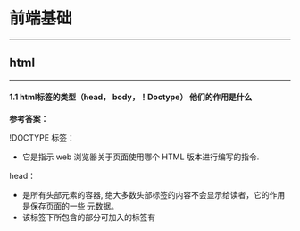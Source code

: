 # 前端基础

------

## html

------

#### 1.1 html标签的类型（head， body，！Doctype） 他们的作用是什么

**参考答案：**

!DOCTYPE 标签：

- 它是指示 web 浏览器关于页面使用哪个 HTML 版本进行编写的指令.

head：

- 是所有头部元素的容器, 绝大多数头部标签的内容不会显示给读者，它的作用是保存页面的一些 [元数据](https://developer.mozilla.org/zh-CN/docs/Glossary/Metadata)。
- 该标签下所包含的部分可加入的标签有<title>,<meta>和<link>

body :

- 用于定义文档的主体, 包含了文档的所有内容
- 该标签支持 html 的全局属性和事件属性.

------

#### 1.2 h5新特性

**参考答案：**

- 新增选择器 document.querySelector、document.querySelectorAll
- 拖拽释放(Drag and drop) API
- 媒体播放的 video 和 audio
- 本地存储 localStorage 和 sessionStorage
- 离线应用 manifest
- 桌面通知 Notifications
- 语意化标签 article、footer、header、nav、section
- 增强表单控件 calendar、date、time、email、url、search
- 地理位置 Geolocation
- 多任务 webworker
- 全双工通信协议 websocket
- 历史管理 history
- 跨域资源共享(CORS) Access-Control-Allow-Origin
- 页面可见性改变事件 visibilitychange
- 跨窗口通信 PostMessage
- Form Data 对象
- 绘画 canvas

H5移除的元素：

- 纯表现的元素：basefont、big、center、font、s、strike、tt、u
- 对可用性产生负面影响的元素：frame、frameset、noframes

------

#### 1.3 伪类和伪元素

**参考答案：**

伪类：用于已有元素处于某种状态时为其添加对应的样式，这个状态是根据用户行为而动态变化的。

例如：当用户悬停在指定元素时，可以通过:hover来描述这个元素的状态，虽然它和一般css相似，可以为 已有元素添加样式，**但是它只有处于DOM树无法描述的状态下才能为元素添加样式，所以称为伪类。**

伪元素：用于创建一些不在DOM树中的元素，并为其添加样式。

例如，我们可以通过:before来在一个元素之前添加一些文本，并为这些文本添加样式，**虽然用户可以看见 这些文本，但是它实际上并不在DOM文档中。**

------

#### 1.4 html5语义化

**参考答案：**

在HTML5出来之前，我们习惯于用div来表示页面的章节或者不同模块，但是div本身是没有语义的。但是现在，HTML5中加入了一些语义化标签，来更清晰的表达文档结构。

```html
<title>      <!--：页面标题。-->
<hn>         <!--：h1~h6，分级标题，<h1> 与 <title> 协调有利于搜索引擎优化。-->
<ul>         <!--：无序列表。-->
<li>         <!--：有序列表。-->
<header>     <!--：页眉通常包括网站标志、主导航、全站链接以及搜索框。-->
<nav>         <!--：标记导航，仅对文档中重要的链接群使用。-->
<main>         <!--：页面主要内容，一个页面只能使用一次。如果是web应用，则包围其主要功能。-->
<article>    <!--：定义外部的内容，其中的内容独立于文档的其余部分。-->
<section>    <!--：定义文档中的节（section、区段）。比如章节、页眉、页脚或文档中的其他部分。-->
<aside>         <!--：定义其所处内容之外的内容。如侧栏、文章的一组链接、广告、友情链接、相关产品列表等。-->
<footer>     <!--：页脚，只有当父级是body时，才是整个页面的页脚。-->
<small>      <!--：呈现小号字体效果，指定细则，输入免责声明、注解、署名、版权。-->
<strong>     <!--：和 em 标签一样，用于强调文本，但它强调的程度更强一些。-->
<em>         <!--：将其中的文本表示为强调的内容，表现为斜体。-->
<mark>       <!--：使用黄色突出显示部分文本。-->
<figure>     <!--：规定独立的流内容（图像、图表、照片、代码等等）（默认有40px左右margin）。-->
<figcaption><!--：定义 figure 元素的标题，应该被置于 figure 元素的第一个或最后一个子元素的位置。-->
<cite>       <!--：表示所包含的文本对某个参考文献的引用，比如书籍或者杂志的标题。-->
<blockquoto><!--：定义块引用，块引用拥有它们自己的空间。-->
<q>          <!--：短的引述（跨浏览器问题，尽量避免使用）。-->
<time>       <!--：datetime属性遵循特定格式，如果忽略此属性，文本内容必须是合法的日期或者时间格式。-->
<abbr>       <!--：简称或缩写。-->
<dfn>       <!--：定义术语元素，与定义必须紧挨着，可以在描述列表dl元素中使用。-->
<address>    <!--：作者、相关人士或组织的联系信息（电子邮件地址、指向联系信息页的链接）。-->
<del>        <!--：移除的内容。-->
<ins>        <!--：添加的内容。-->
<code>       <!--：标记代码。-->
<meter>      <!--：定义已知范围或分数值内的标量测量。（Internet Explorer 不支持 meter 标签）-->
<progress>    <!--：定义运行中的进度（进程）。-->
```

**扩展：**

语义化优点：

- 易于用户阅读，样式丢失的时候能让页面呈现清晰的结构。
- 有利于SEO，搜索引擎根据标签来确定上下文和各个关键字的权重。
- 方便屏幕阅读器解析，如盲人阅读器根据语义渲染网页
- 有利于开发和维护，语义化更具可读性，代码更好维护，与CSS3关系更和谐。

------

#### 1.5 audio 标签的api

**参考答案：**

audio常用属性

| **属性** | **属性值** | **注释**                                                     |
| :------- | :--------- | :----------------------------------------------------------- |
| src      | url        | 播放的音乐的url地址（火狐只支持ogg的音乐，而IE9只支持MP3格式的音乐。chrome貌似全支持） |
| preload  | preload    | 预加载（在页面被加载时进行加载或者说缓冲音频），如果使用了autoplay的话那么该属性失效。 |
| loop     | loop       | 循环播放                                                     |
| controls | controls   | 是否显示默认控制条（控制按钮）                               |
| autoplay | autoplay   | 自动播放                                                     |

audio音乐格式的支持

| **音频格式** | **Chrome** | **Firefox** | **IE9** | **Opera** | **Safari** |
| :----------- | :--------- | :---------- | :------ | :-------- | :--------- |
| OGG          | √          | √           | √       | ×         | ×          |
| MP3          | √          | ×           | √       | ×         | √          |
| WAV          | ×          | √           | ×       | √         | ×          |

audio属性

| 属性        | 注释                                                         |
| :---------- | :----------------------------------------------------------- |
| duration    | 获取媒体文件的总时长，以s为单位，如果无法获取，返回NaN       |
| paused      | 如果媒体文件被暂停，那么paused属性返回true，反之则返回false  |
| ended       | 如果媒体文件播放完毕返回true                                 |
| muted       | 用来获取或设置静音状态。值为boolean                          |
| volume      | 控制音量的属性值为0-1;0为音量最小，1为音量最大               |
| startTime   | 返回起始播放时间                                             |
| error       | 返回错误代码，为null的时候为正常。否则可以通过Music.error.code来获取具体的错误代码： 1.用户终止 2.网络错误 3.解码错误 4.URL无效 |
| currentTime | 用来获取或控制当前播放的时间，单位为s。                      |
| currentSrc  | 以字符串形式返回正在播放或已加载的文件                       |

常用的控制用的函数：

| 函数             | 作用                                                 |
| :--------------- | :--------------------------------------------------- |
| load()           | 加载音频、视频软件                                   |
| play()           | 加载并播放音频、视频文件或重新播放暂停的的音频、视频 |
| pause()          | 暂停出于播放状态的音频、视频文件                     |
| canPlayType(obj) | 测试是否支持给定的Mini类型的文件                     |

常用audio的事件：

| 事件名称       | 事件作用                                           |
| :------------- | :------------------------------------------------- |
| loadstart      | 客户端开始请求数据                                 |
| progress       | 客户端正在请求数据（或者说正在缓冲）               |
| play           | play()和autoplay播放时                             |
| pause          | pause()方法促发时                                  |
| ended          | 当前播放结束                                       |
| timeupdate     | 当前播放时间发生改变的时候。播放中常用的时间处理哦 |
| canplaythrough | 歌曲已经载入完全完成                               |
| canplay        | 缓冲至目前可播放状态。                             |

------

## js基础

------

#### 2.1 let const var 相关

**参考答案：**

var ——ES5 变量声明方式

1. 在变量未赋值时，变量undefined（为使用声明变量时也为undefined）
2. 作用域——var的作用域为**方法作用域**；只要在方法内定义了，整个方法内的定义变量后的代码都可以使用

let——ES6变量声明方式

1. 在变量未声明前直接使用会报错
2. 作用域——let为**块作用域**——通常let比var 范围要小
3. let禁止重复声明变量，否则会报错；var可以重复声明

const——ES6变量声明方式

1. const为常量声明方式；**声明变量时必须初始化**，在后面出现的代码中不能再修改该常量的值
2. const实际上保真的，并不是变量的值不得改动，**而是变量指向的那个内存地址不得改动**

------

#### 2.2 js数据类型，区别

**参考答案：**

基本数据类型：

Number，String，Boolean，null，undefined，symbol，bigint（后两个为ES6新增）

引用数据类型：

object，function（**proto** Function.prototype）

object：普通对象，数组对象，正则对象，日期对象，Math数学函数对象。

两种数据存储方式：

基本数据类型是直接存储在**栈**中的简单数据段，占据空间小、大小固定，属于被频繁使用的数据。栈是存储基 本类型值和执行代码的空间。

引用数据类型是存储在**堆内存**中，占据空间大、大小不固定。引用数据类型在栈中存储了指针，该指针指向堆 中该实体的起始地址，当解释器寻找引用值时，会检索其在栈中的地址，取得地址后从堆中获得实体。

两种数据类型的区别：

1. 堆比栈空间大，栈比堆运行速度快。
2. 堆内存是无序存储，可以根据引用直接获取。
3. 基础数据类型比较稳定，而且相对来说占用的内存小。
4. 引用数据类型大小是动态的，而且是无限的。

------

#### 2.3 Object.assign的理解

**参考答案：**

作用：Object.assign可以实现对象的合并。

语法：Object.assign(target, ...sources)

**解析**：

1. Object.assign会将source里面的**可枚举属性**复制到target，如果和target的已有属性重名，则会覆盖。
2. 后续的source会覆盖前面的source的同名属性。
3. Object.assign复制的是**属性值**，如果属性值是一个引用类型，**那么复制的其实是引用地址**，就会存在引用共享的问题。

------

#### 2.4 constructor的理解

**参考答案：**

创建的每个函数都有一个prototype（原型）对象，这个属性是一个指针，指向一个对象。

在默认情况下，所有原型对象都会自动获得一个constructor（构造函数）属性，这**个属性是一个指向prototype属性所在函数的指针**。当调用构造函数创建一个新实例后，该实例的内部将包含一个指针（继承自构造函数的prototype），指向构造函数的原型对象。注意当将构造函数的prototype设置为等于一个以对象字面量形式创建的新对象时，constructor属性不再指向该构造函数。

**构造函数**属于被实例化的特定类[对象](https://developer.mozilla.org/zh-CN/docs/Glossary/Object) 。构造函数初始化这个对象，并提供可以访问其私有信息的方法。构造函数的概念可以应用于大多数[面向对象](https://developer.mozilla.org/zh-CN/docs/Glossary/OOP)的编程语言。本质上，[JavaScript](https://developer.mozilla.org/zh-CN/docs/Glossary/JavaScript) 中的构造函数通常在[类](https://developer.mozilla.org/zh-CN/docs/Glossary/Class)的实例中声明。

------

#### 2.5 map 和 forEach 的区别

**参考答案：**

相同点：

1. 都是循环遍历数组中的每一项
2. 每次执行匿名函数都支持三个参数，参数分别为item（当前每一项），index（索引值），arr（原数组）
3. 匿名函数中的this都是指向window
4. 只能遍历数组

不同点：

1. map()**会分配内存空间存储新数组并返回**，forEach()不会返回数据。
2. forEach()**允许callback更改原始数组的元素**。map()返回新的数组。

------

#### 2.6 for of 可以遍历哪些对象

**参考答案：**

for..of..: 它是es6新增的一个遍历方法，但**只限于迭代器(iterator)**, 所以普通的对象用for..of遍历
是会报错的。

可迭代的对象：包括Array, Map, Set, String, TypedArray, arguments对象等等

------

#### 2.7 js静态类型检查

**参考答案：**

**js是动态类型语言**

静态类型语言 & 动态类型语言

- 静态类型语言：类型检查发生在编译阶段，因此除非修复错误，否则会一直编译失败
- 动态类型语言：只有在程序运行了一次的时候错误才会被发现，也就是在运行时，因此即使代码中包含了会 在运行时阻止脚本正常运行的错误类型，这段代码也可以通过编译

**js静态类型检查的方法**

**Flow**是Facebook开发和发布的一个开源的静态类型检查库，它允许你逐渐地向JavaScript代码中添加类型。

**TypeScript**是一个会编译为JavaScript的超集（尽管它看起来几乎像一种新的静态类型语言）

**使用静态类型的优势**

- 可以尽早发现bug和错误
- 减少了复杂的错误处理
- 将数据和行为分离
- 减少单元测试的数量
- 提供了领域建模（domain modeling）工具
- 帮助我们消除了一整类bug
- 重构时更有信心

**使用静态类型的劣势**

- 代码冗长
- 需要花时间去掌握类型

------

#### 2.8 indexof

**参考答案：**

语法：str.indexOf(searchValue [, fromIndex])

参数：searchValue：要被查找的字符串值。

如果没有提供确切地提供字符串，[searchValue 会被强制设置为"undefined"， 然后在当前字符串中查 找这个值。

举个例子：**'undefined'.indexOf()将会返回0**，因为undefined在位置0处被找到，但是'undefine'.indexOf()将会返回 -1 ，因为字符串'undefined'未被找到

fromIndex：可选

数字表示开始查找的位置。可以是任意整数，默认值为0。

如果fromIndex的值小于0，或者大于str.length，那么查找分别从0和str.length开始。（译者 注：**fromIndex的值小于0，等同于为空情况**；**fromIndex的值大于或等于str.length，那么结果 会直接返回-1**。）

举个例子，'hello world'.indexOf('o', -5)返回4，因为它是从位置0处开始查找，然后o在位置4处被找到。另一方面，'hello world'.indexOf('o', 11)（或fromIndex填入任何大于11的值） 将会返回-1，因为开始查找的位置11处，已经是这个字符串的结尾了。

返回值：

查找的字符串searchValue的**第一次**出现的索引，如果没有找到，则返回-1。

若被查找的字符串searchValue是一个空字符串，则返回fromIndex。如果fromIndex值为空，或者fromIndex值小于被查找的字符串的长度，返回值和以下的fromIndex值一样。

**如果fromIndex值大于等于字符串的长度，将会直接返回字符串的长度**（str.length）

特点：

1. 严格区分大小写
2. 在使用indexOf检索数组时，用‘===’去匹配，意味着会检查数据类型

------

#### 2.9 iframe有什么优点、缺点

**参考答案：**

优点：

1. iframe能够原封不动的把嵌入的网页展现出来。
2. 如果有多个网页引用iframe，那么你只需要修改iframe的内容，就可以实现调用的每一个页面内容的更改，方便快捷。
3. 网页如果为了统一风格，头部和版本都是一样的，就可以写成一个页面，用iframe来嵌套，可以增加代码的可重用。
4. 如果遇到加载缓慢的第三方内容如图标和广告，这些问题可以由iframe来解决。

缺点：

1. iframe会阻塞主页面的onload事件；
2. iframe和主页面共享连接池，而浏览器对相同域的连接有限制，所以会影响页面的并行加载。会产生很多页面，不容易管理。
3. iframe框架结构有时会让人感到迷惑，如果框架个数多的话，可能会出现上下、左右滚动条，会分散访问者的注意力，用户体验度差。
4. 代码复杂，无法被一些搜索引擎索引到，这一点很关键，现在的搜索引擎爬虫还不能很好的处理iframe中的内容，所以使用iframe会不利于搜索引擎优化（SEO）。
5. 很多的移动设备无法完全显示框架，设备兼容性差。
6. iframe框架页面会增加服务器的http请求，对于大型网站是不可取的。

------

#### 2.10 webComponents

**参考答案：**

**Web Components** 总的来说是提供一整套完善的封装机制来把 Web 组件化这个东西标准化，每个框架实现 的组件都统一标准地进行输入输出，这样可以更好推动组件的复用

包含四个部分

1. Custom Elements

2. HTML Imports

3. HTML Templates

4. Shadow DOM

**Custom Elements**

提供一种方式让开发者可以自定义 HTML 元素，包括特定的组成，样式和行为。支持 Web Components 标准的浏览器会提供一系列 API 给开发者用于创建自定义的元素，或者扩展现有元素。

**HTML Imports**

一种在 HTMLs 中引用以及复用其他的 HTML 文档的方式。这个 Import 很漂亮，可以简单理解为我们常见 的模板中的include之类的作用

**HTML Templates**

模板

**Shadow DOM**

提供一种更好地组织页面元素的方式，来为日趋复杂的页面应用提供强大支持，避免代码间的相互影响

------

#### 2.11 dva的数据流流向是怎么样的

**参考答案：**

数据的改变发生通常是通过用户交互行为或者浏览器行为（如路由跳转等）触发的，当此类行为会改变数据 的时候可以通过dispatch发起一个 action，如果是同步行为会直接通过Reducers改变State，如果是 异步行为（副作用）会先触发Effects然后流向Reducers最终改变State，所以在 dva 中，数据流向非 常清晰简明，并且思路基本跟开源社区保持一致。

![dva数据流动](E:\pogject\学习笔记\image\js\dva数据流动.png)

------

#### 2.12 变量提升

**参考答案：**

JavaScript是单线程语言，所以执行肯定是按顺序执行。但是并不是逐行的分析和执行，而是一段一段地分析执行，会先进行编译阶段然后才是执行阶段。**在编译阶段，代码真正执行前的几毫秒，会检测到所有的变量和函数声明**，**所有这些函数和变量声明都被添加到名为Lexical Environment(词法环境)的JavaScript数据结构内的内存中**。所以**这些变量和函数能在它们真正被声明之前使用**。

变量提升（Hoisting）被认为是， Javascript中执行上下文 （特别是创建和执行阶段）工作方式的一种认识。在 [ECMAScript® 2015 Language Specification](https://www.ecma-international.org/ecma-262/6.0/index.html) 之前的JavaScript文档中找不到变量提升（Hoisting）这个词。不过，需要注意的是，开始时，这个概念可能比较难理解，甚至恼人。

例如，从概念的字面意义上说，“变量提升”意味着变量和函数的声明会在物理层面移动到代码的最前面，但这么说并不准确。实际上变量和函数声明在代码里的位置是不会动的，而是在编译阶段被放入内存中。

JavaScript 在执行任何代码段之前，将函数声明放入内存中的优点之一是，你可以在声明一个函数之前使用该函数。

```js
/**
* 不推荐的方式：先调用函数，再声明函数
*/

catName("Chloe");

function catName(name) {
    console.log("我的猫名叫 " + name);
}

/*
代码执行的结果是: "我的猫名叫 Chloe"
*/
```

即使我们在定义这个函数之前调用它，函数仍然可以工作。这是因为在 JavaScript 中**执行上下文**的工作方式造成的。

变量提升也适用于其他数据类型和变量。变量可以在声明之前进行初始化和使用。但是如果没有初始化，就不能使用它们。

译者注： 函数和变量相比，会被优先提升。**这意味着函数会被提升到更靠前的位置**。

[只有声明被提升](https://developer.mozilla.org/zh-CN/docs/Glossary/Hoisting#只有声明被提升)

JavaScript 只会提升声明，**不会提升其初始化**。如果一个变量先被使用再被声明和赋值的话，使用时的值是 undefined。参见例子：

```js
console.log(num); // Returns undefined
var num;
num = 6;
```

如果你先赋值、再使用、最后声明该变量，使用时能获取到所赋的值

```js
num = 6;
console.log(num); // returns 6
var num;
```

再来看几个类似的例子：

```js
// Example 1 - only y is hoisted
var x = 1;                 // 声明 + 初始化 x
console.log(x + " " + y);  // '1 undefined'
var y = 2;                 // 声明 + 初始化 y

// Example 2 - Hoists
var num1 = 3;                   // Declare and initialize num1
num2 = 4;                       // Initialize num2
console.log(num1 + " " + num2); //'3 4'
var num2;                       // Declare num2 for hoisting

// Example 3 - Hoists
a = 'Cran';              // Initialize a
b = 'berry';             // Initialize b
console.log(a + "" + b); // 'Cranberry'
var a, b;                // Declare both a & b for hoisting
```

------

#### 2.13 作用域

**参考答案：**

**概念：**作用域就是一个独立的地盘，让变量不会外泄、暴露出去。也就是说**作用域最大的用处就是隔离变量**，不同作用域下同名变量不会有冲突。

ES6 之前 JavaScript 没有块级作用域,只有**全局作用域**和**函数作用域**。ES6 的到来，为我们提供了‘**块级作用域**’,可通过新增命令 let 和 const 来体现。

**扩展：**

var ——ES5 变量声明方式

1. 在变量未赋值时，变量undefined（未使用声明变量时也为undefined）
2. 作用域——var的作用域为**方法作用域**；只要在方法内定义了，整个方法内的定义变量后的代码都可以使用

let——ES6变量声明方式

1. 在变量为声明前直接使用会报错
2. 作用域——let为块作用域——通常let比var 范围要小
3. let禁止重复声明变量，否则会报错；var可以重复声明

const——ES6变量声明方式

1. const为常量声明方式；**声明变量时必须初始化**，在后面出现的代码中不能再修改该常量的值
2. const实际上保真的，并不是变量的值不得改动，而是变量指向的那个内存地址不得改动



Scope（作用域）

当前的执行上下文。[值 (en-US)](https://developer.mozilla.org/en-US/docs/Glossary/Value)和**表达式**在其中 "可见" 或可被访问到的上下文。如果一个**[变量 (en-US)](https://developer.mozilla.org/en-US/docs/Glossary/Variable)**或者其他表达式不 "在当前的作用域中"，那么它就是不可用的。 作用域也可以根据代码层次分层，以便子作用域可以访问父作用域，通常是指沿着链式的作用域链查找，而不能从父作用域引用子作用域中的变量和引用。

当然，一个 [Function](https://developer.mozilla.org/zh-CN/docs/Glossary/Function) 将生成一个闭包（通常是返回一个函数引用），这个函数引用从外部作用域（在当前环境下）可以访问闭包内部的作用域。例如，下面的代码是无效的，并不是闭包的形式）：

```js
function exampleFunction() {
    var x = "declared inside function";  // x只能在 exampleFunction 函数中使用
    console.log("Inside function");
    console.log(x);
}

console.log(x);  // 引发error
```

但是，由于变量在函数外被声明为全局变量，因此下面的代码是有效的（当前作用域不存在的变量和引用，就沿着作用域链继续寻找）：

```js
var x = "declared outside function";

exampleFunction();

function exampleFunction() {
    console.log("Inside function");
    console.log(x);
}

console.log("Outside function");
console.log(x);
```

英文原文中，只提到了闭包的简单特例，也就是父作用域引用子作用域的变量或者引用。这儿做一个补充，当一个函数（foo）执行返回一个内部函数（bar）引用时，bar 将会保存 foo 的作用域引用。例如：

```js
function foo() {
    const str = "bar in foo";
    return function bar() {
        return str;
    }
}

var fun = foo();
fun(); // "bar in foo"
```

------

#### 2.14 HashMap 和 Array 有什么区别？

ArrayMap是一个<key,value>映射的数据结构，它设计上更多的是考虑内存的优化，内部是使用两个数组进行数据存储，一个数组记录key的hash值，另外一个数组记录Value值，它和SparseArray一样，也会对key使用二分法进行从小到大排序，在添加、删除、查找数据的时候都是先使用二分查找法得到相应的index，然后通过index来进行添加、查找、删除等操作，所以，应用场景和SparseArray的一样，如果在数据量比较大的情况下，那么它的性能将退化至少50%。

HashMap内部是使用一个默认容量为16的数组来存储数据的，而数组中每一个元素却又是一个链表的头结点，所以，更准确的来说，HashMap内部存储结构是使用哈希表的拉链结构（数组+链表），这种存储数据的方法叫做拉链法 。

**参考答案：**

1. 查找效率
   HashMap因为其根据hashcode的值直接算出index,所以**其查找效率是随着数组长度增大而增加的**。
   ArrayMap使用的是二分法查找，所以当数组长度每增加一倍时，就需要多进行一次判断，效率下降
2. 扩容数量
   HashMap初始值16个长度，每次扩容的时候，直接申请双倍的数组空间。
   ArrayMap每次扩容的时候，如果size长度大于8时申请size*1.5个长度，大于4小于8时申请8个，小于4时申 请4个。这样比较ArrayMap其实是申请了更少的内存空间，但是扩容的频率会更高。因此，**如果数据量比较大的时候，还是使用HashMap更合适，因为其扩容的次数要比ArrayMap少很多。**
3. 扩容效率
   HashMap每次扩容的时候重新计算每个数组成员的位置，然后放到新的位置。
   ArrayMap则是直接使用System.arraycopy，所以**效率上肯定是ArrayMap更占优势**。
4. 内存消耗
   **以ArrayMap采用了一种独特的方式，能够重复的利用因为数据扩容而遗留下来的数组空间**，方便下一个ArrayMap的使用。而HashMap没有这种设计。 由于ArrayMap之缓存了长度是4和8的时候，所以如果频繁的使用到Map，而且数据量都比较小的时候，ArrayMap无疑是相当的是节省内存的。

总结
综上所述，数据量比较小，并且需要频繁的使用Map存储数据的时候，推荐使用ArrayMap。 而数据量比较大的 时候，则推荐使用HashMap。

------

#### 2.15 HashMap和Object

**参考答案：**

Objects和Maps类似的是，它们都允许你按键存取一个值、删除键、检测一个键是否绑定了值。因此（并且也没有其他内建的替代方式了）过去我们一直都把对象当成Maps使用。不过Maps和Objects有一些重要的区别，在下列情况里使用Map会是更好的选择：

|          | Map                                                          | Object                                                       |
| :------- | :----------------------------------------------------------- | :----------------------------------------------------------- |
| 意外的键 | Map默认情况不包含任何键。只包含显式插入的键。                | 一个Object有一个原型, 原型链上的键名有可能和你自己在对象上的设置的键名产生冲突。**注意:** 虽然 ES5 开始可以用Object.create(null)来创建一个没有原型的对象，但是这种用法不太常见。 |
| 键的类型 | 一个Map的键可以是**任意值**，包括函数、对象或任意基本类型。  | 一个Object的键必须是一个 [String](https://developer.mozilla.org/zh-CN/docs/Web/JavaScript/Reference/String) 或是[Symbol](https://developer.mozilla.org/zh-CN/docs/Web/JavaScript/Reference/Global_Objects/Symbol)。 |
| 键的顺序 | Map中的 key 是有序的。因此，当迭代的时候，一个Map对象以插入的顺序返回键值。 | 一个Object的键是无序的注意：自ECMAScript 2015规范以来，对象*确实*保留了字符串和Symbol键的创建顺序； 因此，在只有字符串键的对象上进行迭代将按插入顺序产生键。 |
| Size     | Map的键值对个数可以轻易地通过[size](https://developer.mozilla.org/zh-CN/docs/Web/JavaScript/Reference/Global_Objects/Map/size) 属性获取 | Object的键值对个数**只能手动计算**                           |
| 迭代     | Map是 [iterable](https://developer.mozilla.org/en-US/docs/Web/JavaScript/Guide/iterable) 的，所以可以直接被迭代。 | 迭代一个Object需要以某种方式获取它的键然后才能迭代。         |
| 性能     | 在频繁增删键值对的场景下表现更好。                           | 在频繁添加和删除键值对的场景下未作出优化。                   |

------

#### 2.16 javascript中arguments相关的问题

**参考答案：**

**arguments**

在js中，我们在调用有参数的函数时，当往这个调用的有参函数传参时，js会把所传的参数全部存到一个叫arguments的对象里面。它是一个**类数组数据**

**由来**

Javascrip中每个函数都会有一个Arguments对象实例arguments，引用着函数的实参。**它是寄生在js函数当中的，不能显式创建，arguments对象只有函数开始时才可用**

**作用**

有了arguments这个对象之后，我们可以不用给函数预先设定形参了**，可以动态地通过arguments为函数加入参数**

`arguments`对象是所有（非箭头）函数中都可用的**局部变量**。你可以使用`arguments`对象在函数中引用函数的参数。此对象包含传递给函数的每个参数，第一个参数在索引0处。例如，如果一个函数传递了三个参数，你可以以如下方式引用他们：

```js
arguments[0]
arguments[1]
arguments[2]
```

参数也可以被设置：

```js
arguments[1] = 'new value';
```

`arguments`对象不是一个 [`Array`](https://developer.mozilla.org/zh-CN/docs/Web/JavaScript/Reference/Global_Objects/Array) 。它类似于`Array`，**但除了length属性和索引元素之外没有任何`Array`属性**。例如，它没有 [pop](https://developer.mozilla.org/zh-CN/docs/Web/JavaScript/Reference/Global_Objects/Array/pop) 方法。但是它可以被转换为一个真正的`Array`：

```js
var args = Array.prototype.slice.call(arguments);
var args = [].slice.call(arguments);

// ES2015
const args = Array.from(arguments);
const args = [...arguments];
```

如果调用的参数多于正式声明接受的参数，则可以使用`arguments`对象。这种技术对于可以传递可变数量的参数的函数很有用。使用 `arguments.length`来确定传递给函数参数的个数，然后使用`arguments`对象来处理每个参数。要确定函数[签名](https://developer.mozilla.org/zh-CN/docs/Glossary/Signature/Function)中（输入）参数的数量，请使用`Function.length`属性。

[属性](https://developer.mozilla.org/zh-CN/docs/Web/JavaScript/Reference/Functions/arguments#properties)

- `arguments.callee`

  指向参数所属的当前执行的函数。

- `arguments.length`

  传递给函数的参数数量。

- `arguments[@@iterator]`

  返回一个新的[Array 迭代器](https://developer.mozilla.org/zh-CN/docs/Web/JavaScript/Reference/Global_Objects/Array/@@iterator) 对象，该对象包含参数中每个索引的值。

------

#### 2.17 instanceOf 原理，手动实现 function isInstanceOf (child, Parent)

**参考答案**：

instanceof主要作用就是判断一个实例是否属于某种类型

```js
let person = function(){

}
let no = new person()
no instanceof person//true
```

instanceOf 原理

```js
function new_instance_of(leftVaule, rightVaule) { 
    let rightProto = rightVaule.prototype; // 取右表达式的 prototype 值
    leftVaule = leftVaule.__proto__; // 取左表达式的__proto__值
    while (true) {
        if (leftVaule === null) {
            return false;    
        }
        if (leftVaule === rightProto) {
            return true;    
        } 
        leftVaule = leftVaule.__proto__ 
    }
}
```

其实 instanceof 主要的**实现原理就是只要右边变量的 prototype 在左边变量的原型链上即可**。因此，instanceof 在查找的过程中会遍历左边变量的原型链，直到找到右边变量的 prototype，如果查找失败，则会返回 false，告诉我们左边变量并非是右边变量的实例。

同时还要了解js的原型继承原理

我们知道每个 JavaScript 对象均有一个隐式的 proto 原型属性，而显式的原型属性是 prototype，只有 Object.prototype.proto 属性在未修改的情况下为 null 值

手动实现

```js
function instance_of(L, R) {//L 表示左表达式，R 表示右表达式
    var O = R.prototype;
    L = L.__proto__;
    while (true) { 
        if (L === null) 
        return false; 
        if (O === L) // 这里重点：当 O 严格等于 L 时，返回true 
        return true; 
        L = L.__proto__; 
    } 
}
// 开始测试
var a = []
var b = {}

function Foo(){}
var c = new Foo()
function child(){}
function father(){}
child.prototype = new father() 
var d = new child()

console.log(instance_of(a, Array)) // true
console.log(instance_of(b, Object)) // true
console.log(instance_of(b, Array)) // false
console.log(instance_of(a, Object)) // true
console.log(instance_of(c, Foo)) // true
console.log(instance_of(d, child)) // true
console.log(instance_of(d, father)) // true

```

**`instanceof`** **运算符**用于检测构造函数的 `prototype` 属性是否出现在某个实例对象的原型链上。

需要注意的是，如果表达式 `obj instanceof Foo` 返回 `true`，则并不意味着该表达式会永远返回 `true`，因为 `Foo.prototype` 属性的值有可能会改变，改变之后的值很有可能不存在于 `obj` 的原型链上，这时原表达式的值就会成为 `false`。另外一种情况下，原表达式的值也会改变，就是改变对象 `obj` 的原型链的情况，虽然在目前的ES规范中，我们只能读取对象的原型而不能改变它，但借助于非标准的 `__proto__` 伪属性，是可以实现的。比如执行 `obj.__proto__ = {}` 之后，`obj instanceof Foo` 就会返回 `false` 了。

------

#### 2.18 数组去重

**参考答案：**

**1. 利用ES6 Set去重（ES6中最常用）**

```js
function unique (arr) {
  return Array.from(new Set(arr))
}
var arr = [1,1,'true','true',true,true,15,15,false,false, undefined,undefined, null,null, NaN, NaN,'NaN', 0, 0, 'a', 'a',{},{}];
console.log(unique(arr))
 //[1, "true", true, 15, false, undefined, null, NaN, "NaN", 0, "a", {}, {}]
```

不考虑兼容性，这种去重的方法代码最少。这种方法还无法去掉“{}”空对象，后面的高阶方法会添加去掉重复“{}”的方法。

**2. 利用for嵌套for，然后splice去重（ES5中最常用）**

```js
function unique(arr){            
        for(var i=0; i<arr.length; i++){
            for(var j=i+1; j<arr.length; j++){
                if(arr[i]==arr[j]){         //第一个等同于第二个，splice方法删除第二个
                    arr.splice(j,1);
                    j--;
                }
            }
        }
return arr;
}
var arr = [1,1,'true','true',true,true,15,15,false,false, undefined,undefined, null,null, NaN, NaN,'NaN', 0, 0, 'a', 'a',{},{}];
    console.log(unique(arr))
    //[1, "true", 15, false, undefined, NaN, NaN, "NaN", "a", {…}, {…}]     //NaN和{}没有去重，两个null直接消失了
```

双层循环，外层循环元素，内层循环时比较值。值相同时，则删去这个值。

**3. 利用indexOf去重**

```js
function unique(arr) {
    if (!Array.isArray(arr)) {
        console.log('type error!')
        return
    }
    var array = [];
    for (var i = 0; i < arr.length; i++) {
        if (array .indexOf(arr[i]) === -1) {
            array .push(arr[i])
        }
    }
    return array;
}
var arr = [1,1,'true','true',true,true,15,15,false,false, undefined,undefined, null,null, NaN, NaN,'NaN', 0, 0, 'a', 'a',{},{}];
console.log(unique(arr))
   // [1, "true", true, 15, false, undefined, null, NaN, NaN, "NaN", 0, "a", {…}, {…}]  //NaN、{}没有去重
```

新建一个空的结果数组，for 循环原数组，判断结果数组是否存在当前元素，如果有相同的值则跳过，不相同则push进数组。

**4. 利用sort()**

```js
function unique(arr) {
    if (!Array.isArray(arr)) {
        console.log('type error!')
        return;
    }
    arr = arr.sort()
    var arrry= [arr[0]];
    for (var i = 1; i < arr.length; i++) {
        if (arr[i] !== arr[i-1]) {
            arrry.push(arr[i]);
        }
    }
    return arrry;
}
     var arr = [1,1,'true','true',true,true,15,15,false,false, undefined,undefined, null,null, NaN, NaN,'NaN', 0, 0, 'a', 'a',{},{}];
        console.log(unique(arr))
// [0, 1, 15, "NaN", NaN, NaN, {…}, {…}, "a", false, null, true, "true", undefined]      //NaN、{}没有去重
```

利用sort()排序方法，然后根据排序后的结果进行遍历及相邻元素比对。

**5. 利用对象的属性不能相同的特点进行去重（这种数组去重的方法有问题，不建议用，有待改进）**

```js
function unique(arr) {
    if (!Array.isArray(arr)) {
        console.log('type error!')
        return
    }
    var arrry= [];
     var  obj = {};
    for (var i = 0; i < arr.length; i++) {
        if (!obj[arr[i]]) {
            arrry.push(arr[i])
            obj[arr[i]] = 1
        } else {
            obj[arr[i]]++
        }
    }
    return arrry;
}
    var arr = [1,1,'true','true',true,true,15,15,false,false, undefined,undefined, null,null, NaN, NaN,'NaN', 0, 0, 'a', 'a',{},{}];
        console.log(unique(arr))
//[1, "true", 15, false, undefined, null, NaN, 0, "a", {…}]    //两个true直接去掉了，NaN和{}去重
```

**6. 利用includes**

```js
function unique(arr) {
    if (!Array.isArray(arr)) {
        console.log('type error!')
        return
    }
    var array =[];
    for(var i = 0; i < arr.length; i++) {
            if( !array.includes( arr[i]) ) {//includes 检测数组是否有某个值
                    array.push(arr[i]);
              }
    }
    return array
}
var arr = [1,1,'true','true',true,true,15,15,false,false, undefined,undefined, null,null, NaN, NaN,'NaN', 0, 0, 'a', 'a',{},{}];
    console.log(unique(arr))
    //[1, "true", true, 15, false, undefined, null, NaN, "NaN", 0, "a", {…}, {…}]     //{}没有去重

```

**7. 利用hasOwnProperty**

```js
function unique(arr) {
    var obj = {};
    return arr.filter(function(item, index, arr){
        return obj.hasOwnProperty(typeof item + item) ? false : (obj[typeof item + item] = true)
    })
}
    var arr = [1,1,'true','true',true,true,15,15,false,false, undefined,undefined, null,null, NaN, NaN,'NaN', 0, 0, 'a', 'a',{},{}];
        console.log(unique(arr))
//[1, "true", true, 15, false, undefined, null, NaN, "NaN", 0, "a", {…}]   //所有的都去重了

```

利用hasOwnProperty 判断是否存在对象属性

**8. 利用filter**

```js
function unique(arr) {
  return arr.filter(function(item, index, arr) {
    //当前元素，在原始数组中的第一个索引==当前索引值，否则返回当前元素
    return arr.indexOf(item, 0) === index;
  });
}
    var arr = [1,1,'true','true',true,true,15,15,false,false, undefined,undefined, null,null, NaN, NaN,'NaN', 0, 0, 'a', 'a',{},{}];
        console.log(unique(arr))
//[1, "true", true, 15, false, undefined, null, "NaN", 0, "a", {…}, {…}]
//{}没有去重
```

**9. 利用递归去重**

```js
function unique(arr) {
        var array= arr;
        var len = array.length;

    array.sort(function(a,b){   //排序后更加方便去重
        return a - b;
    })

    function loop(index){
        if(index >= 1){
            if(array[index] === array[index-1]){
                array.splice(index,1);
            }
            loop(index - 1);    //递归loop，然后数组去重
        }
    }
    loop(len-1);
    return array;
}
 var arr = [1,1,'true','true',true,true,15,15,false,false, undefined,undefined, null,null, NaN, NaN,'NaN', 0, 0, 'a', 'a',{},{}];
console.log(unique(arr))
//[1, "a", "true", true, 15, false, 1, {…}, null, NaN, NaN, "NaN", 0, "a", {…}, undefined]
//{},NaN没有去重
```

**10. 利用Map数据结构去重**

```js
function arrayNonRepeatfy(arr) {
  let map = new Map();
  let array = new Array();  // 数组用于返回结果
  for (let i = 0; i < arr.length; i++) {
    if(map .has(arr[i])) {  // 如果有该key值
      map .set(arr[i], true); 
    } else { 
      map .set(arr[i], false);   // 如果没有该key值
      array .push(arr[i]);
    }
  } 
  return array ;
}
 var arr = [1,1,'true','true',true,true,15,15,false,false, undefined,undefined, null,null, NaN, NaN,'NaN', 0, 0, 'a', 'a',{},{}];
    console.log(arrayNonRepeatfy(arr))
//[1, 'true', true,  15, false, undefined, null,  NaN, 'NaN', 0, 'a',   {}, {} ]
//{}没有去重

```

创建一个空Map数据结构，遍历需要去重的数组，把数组的每一个元素作为key存到Map中。由于Map中不会出现相同的key值，所以最终得到的就是去重后的结果。

**11. 利用reduce+includes**

```js
function unique(arr){
    return arr.reduce((prev,cur) => prev.includes(cur) ? prev : [...prev,cur],[]);
}
var arr = [1,1,'true','true',true,true,15,15,false,false, undefined,undefined, null,null, NaN, NaN,'NaN', 0, 0, 'a', 'a',{},{}];
console.log(unique(arr));
// [1, "true", true, 15, false, undefined, null, NaN, "NaN", 0, "a", {…}, {…}]
//{}没有去重
```

**12. [...new Set(arr)]**

```js
[...new Set(arr)] 
//代码就是这么少----（其实，严格来说并不算是一种，相对于第一种方法来说只是简化了代码）
//[1, 'true', true,  15, false, undefined, null,  NaN, 'NaN', 0, 'a',   {}, {} ] 
// {}没有去重
```



------

#### 2.19 编码和字符集的区别

**参考答案：**

字符集是书写系统字母与符号的集合，而字符编码则是将字符映射为一特定的字节或字节序列，是一种规则。通常特定的字符集采用特定的编码方式（即一种字符集对应一种字符编码（例如：ASCII、IOS-8859-1、GB2312、GBK，都是即表示了字符集又表示了对应的字符编码，但Unicode不是，它采用现代的模型））

**扩展：**

字符：在计算机和电信技术中，一个字符是一个单位的字形、类字形单位或符号的基本信息。即一个字符可以是一个中文汉字、一个英文字母、一个阿拉伯数字、一个标点符号等。

字符集：多个字符的集合。例如GB2312是中国国家标准的简体中文字符集，GB2312收录简化汉字（6763个）及一般符号、序号、数字、拉丁字母、日文假名、希腊字母、俄文字母、汉语拼音符号、汉语注音字母，共 7445 个图形字符。

字符编码：把字符集中的字符编码为（映射）指定集合中的某一对象（例如：比特模式、自然数序列、电脉冲），以便文本在计算机中存储和通过通信网络的传递。

一套编码系统定义字节与文本间的映射。一连串字节文本能让不同文本解释得以进行。我们指明一套特定编码系统时（如 UTF-8），也就指明了字节得以解释的方式。

例如，我们通常在 HTML 里声明 UTF-8 字符编码，使用如下：

```html
<meta charset="utf-8">
```

这就确保你在 HTML 文档中可以使用几乎任何一种人类语言中的字符，并且会稳定显示。

------

#### 2.20 null 和 undefined 的区别，如何让一个属性变为null

**参考答案：**

undefined 表示一个变量自然的、最原始的状态值，而 null 则表示一个变量被人为的设置为空对象，而不是原始状态。所以，**在实际使用过程中，为了保证变量所代表的语义，不要对一个变量显式的赋值 undefined**，**当需要释放一个对象时，直接赋值为 null 即可**。

**解析：**

**undefined** 的字面意思就是：未定义的值 。这个值的语义是，希望**表示一个变量最原始的状态，而非人为操作的结果 。** 这种原始状态会在以下 4 种场景中出现：

1. 声明了一个变量，但没有赋值
2. 访问对象上不存在的属性
3. 函数定义了形参，但没有传递实参
4. 使用 void 对表达式求值

因此，undefined 一般都来自于某个表达式最原始的状态值，**不是人为操作的结果**。当然，你也可以手动给一个变量赋值 undefined，但这样做没有意义，因为一个变量不赋值就是 undefined 。

**null** 的字面意思是：空值 。这个值的语义是，希望**表示 一个对象被人为的重置为空对象，而非一个变量最原始的状态 。** 在内存里的表示就是，栈中的变量没有指向堆中的内存对象

null 有属于自己的类型 Null，而不属于Object类型，typeof 之所以会判定为 Object 类型，是**因为**JavaScript 数据类型在底层都是以二进制的形式表示的，**二进制的前三位为 0 会被 typeof 判断为对象类型**，而 null 的二进制位恰好都是 0 ，因此，**null 被误判断为 Object 类型**。

当检测 `null` 或 `undefined` 时，注意[相等（==）与全等（===）两个操作符的区别](https://developer.mozilla.org/en-US/docs/Web/JavaScript/Reference/Operators/Comparison_Operators) ，前者会执行类型转换：

```js
typeof null        // "object" (因为一些以前的原因而不是'null')
typeof undefined   // "undefined"
null === undefined // false
null  == undefined // true
null === null // true
null == null // true
!null //true
isNaN(1 + null) // false
isNaN(1 + undefined) // true
```



------

#### 2.21 数组和伪数组的区别

**参考答案**：

1. 定义

- 数组是一个特殊对象,与常规对象的区别：
  - 当由新元素添加到列表中时，自动更新length属性
  - 设置length属性，可以截断数组
  - 从Array.protoype中继承了方法
  - 属性为'Array'
- 类数组是一个拥有length属性，并且他属性为非负整数的普通对象，**类数组不能直接调用数组方法。**

1. 区别
   本质：**类数组是简单对象，它的原型关系与数组不同**。

```js
// 原型关系和原始值转换
let arrayLike = {
    length: 10,
};
console.log(arrayLike instanceof Array); // false
console.log(arrayLike.__proto__.constructor === Array); // false
console.log(arrayLike.toString()); // [object Object]
console.log(arrayLike.valueOf()); // {length: 10}

let array = [];
console.log(array instanceof Array); // true
console.log(array.__proto__.constructor === Array); // true
console.log(array.toString()); // ''
console.log(array.valueOf()); // []

```

1. 类数组转换为数组

- 转换方法
  - 使用Array.from()
  - 使用Array.prototype.slice.call()
  - 使用Array.prototype.forEach()进行属性遍历并组成新的数组
- 转换须知
  - 转换后的数组长度由length属性决定。索引不连续时转换结果是连续的，会自动补位。
  - 代码示例

```js
let al1 = {
    length: 4,
    0: 0,
    1: 1,
    3: 3,
    4: 4,
    5: 5,
};
console.log(Array.from(al1)) // [0, 1, undefined, 3]

```

- ②仅考虑 0或正整数 的索引

```js
// 代码示例
let al2 = {
    length: 4,
    '-1': -1,
    '0': 0,
    a: 'a',
    1: 1
};
console.log(Array.from(al2)); // [0, 1, undefined, undefined]

```

- ③使用slice转换产生稀疏数组

```js
// 代码示例
let al2 = {
    length: 4,
    '-1': -1,
    '0': 0,
    a: 'a',
    1: 1
};
console.log(Array.prototype.slice.call(al2)); // [ 0, 1, <2 empty items> ]

```

1. 使用数组方法操作类数组注意地方

```js
  let arrayLike2 = {
    2: 3,
    3: 4,
    length: 2,
    push: Array.prototype.push
  }

  // push 操作的是索引值为 length 的位置
  arrayLike2.push(1);
  console.log(arrayLike2); // {2: 1, 3: 4, length: 3, push: ƒ}
  arrayLike2.push(2);
  console.log(arrayLike2); // {2: 1, 3: 2, length: 4, push: ƒ}

```



------

####  2.22 手写一个发布订阅

**参考答案**：

```js
// 发布订阅中心, on-订阅, off取消订阅, emit发布, 内部需要一个单独事件中心caches进行存储;
interface CacheProps {
  [key: string]: Array<((data?: unknown) => void)>;
}

class Observer {
  private caches: CacheProps = {}; // 事件中心
  on (eventName: string, fn: (data?: unknown) => void){ // eventName事件名-独一无二, fn订阅后执行的自定义行为
    this.caches[eventName] = this.caches[eventName] || [];
    this.caches[eventName].push(fn);
  }

  emit (eventName: string, data?: unknown) { // 发布 => 将订阅的事件进行统一执行
    if (this.caches[eventName]) {
      this.caches[eventName].forEach((fn: (data?: unknown) => void) => fn(data));
    }
  }

  off (eventName: string, fn?: (data?: unknown) => void) { // 取消订阅 => 若fn不传, 直接取消该事件所有订阅信息
    if (this.caches[eventName]) {
      const newCaches = fn ? this.caches[eventName].filter(e => e !== fn) : [];
      this.caches[eventName] = newCaches;
    }
  }

}

```

**定义**
发布-订阅模式其实是一种对象间一对多的依赖关系，当一个对象的状态发送改变时，所有依赖于它的对象都将得到状态改变的通知。
订阅者（Subscriber）把自己想订阅的事件注册（Subscribe）到调度中心（Event Channel），当发布者（Publisher）发布该事件（Publish Event）到调度中心，也就是该事件触发时，由调度中心统一调度（Fire Event）订阅者注册到调度中心的处理代码。

**实现思路**

1. 创建一个 EventEmitter 类
2. 在该类上创建一个事件中心（Map）
3. on 方法用来把函数 fn 都加到事件中心中（订阅者注册事件到调度中心）
4. emit 方法取到 arguments 里第一个当做 event，根据 event 值去执行对应事件中心中的函数（发布者发布事件到调度中心，调度中心处理代码）
5. off 方法可以根据 event 值取消订阅（取消订阅）
6. once 方法只监听一次，调用完毕后删除缓存函数（订阅一次）
7. 注册一个 newListener 用于监听新的事件订阅

```js

class EventEmitter{
    //第一步，创建一个类，并初始化一个事件存储中心
    constructor(){
        // 用来存放注册的事件与回调
        this._events={};
    }

    //第二步，实现事件的订阅方法 on
    //将事件回调函数存储到对应的事件上
    on(eventName,callback){
        //第六步，注册一个 newListener 用于监听新的事件订阅
        //在用户注册的事件的时候，发布一下newListener事件
        // 如果绑定的事件不是newListener 就触发改回调
        if (this._events[eventName]) {
            if (this.eventName!=="newListener") {
                this.emit("newListener",eventName);
            }
        }

        //由于一个事件可能注册多个回调函数，所以使用数组来存储事件队列
        const callbacks=this._events[eventName] || [];
        callbacks.push(callback);
        this._events[eventName]=callbacks;
    }

    //第三步，实现事件的发布方法 emit
    //获取到事件对应的回调函数依次执行
    emit(eventName,...args){
        //args 用于收集发布事件时传递的参数
        const callbacks=this._events[eventName]  || [];
        callbacks.forEach(cb=>cb(...args));
    }

    //第四步，实现事件的取消订阅方法 off 
    //找到事件对应的回调函数，删除对应的回调函数
    off(eventName,callback){
        const callbacks=this._events[eventName] || [];
        /*fn.initialCallback!=callback 用于once的取消订阅 */
        const newCallbacks=callbacks.filter(fn=>fn!=callback && fn.initialCallback!=callback);

        this._events[eventName]=newCallbacks;
    }

    //第五步，实现事件的单次订阅方法 once
    //1.先注册 2.事件执行后取消订阅
    once(eventName,callback){
        //由于需要在回调函数执行后，取消订阅当前事件，所以需要对传入的回调函数做一层包装,然后绑定包装后的函数
        const one=(...args)=>{
            // 执行回调函数
            callback(...args);
            //取消订阅当前事件
            this.off(eventName,one);
        }
        // 考虑：如果当前事件在未执行，被用户取消订阅，能否取消？
        // 由于：我们订阅事件的时候，修改了原回调函数的引用，所以，用户触发 off 的时候不能找到对应的回调函数
        // 所以，我们需要在当前函数与用户传入的回调函数做一个绑定，我们通过自定义属性来实现
        one.initialCallback=callback;
        this.on(eventName,one);
    }

}

//测试用例
const events=new EventEmitter();

events.on("newListener",function(eventName){
    console.log("eventName: ",eventName);
});

events.on("hello",function(){
    console.log("Hello World!");
});

let cb=function(){
    console.log("cb");
}
events.on("hello",cb);
events.off("hello",cb);

function once(){
    console.log("once");
}
events.on("hello",once);
events.off("hello",once);

events.emit("hello");
events.emit("hello");

```



------

